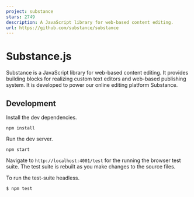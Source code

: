 ```yaml
---
project: substance
stars: 2749
description: A JavaScript library for web-based content editing.
url: https://github.com/substance/substance
---
```


Substance.js
============

Substance is a JavaScript library for web-based content editing. It provides building blocks for realizing custom text editors and web-based publishing system. It is developed to power our online editing platform Substance.

Development
-----------

Install the dev dependencies.

```
npm install
```

Run the dev server.

```
npm start
```

Navigate to `http://localhost:4001/test` for the running the browser test suite. The test suite is rebuilt as you make changes to the source files.

To run the test-suite headless.

```
$ npm test
```
